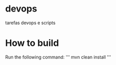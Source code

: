 # devops
tarefas devops e scripts

# How to build
Run the following command:
'''
mvn clean install
'''
